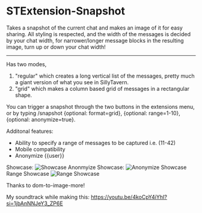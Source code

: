 # STExtension-Snapshot
Takes a snapshot of the current chat and makes an image of it for easy sharing.
All styling is respected, and the width of the messages is decided by your chat width, for narrower/longer message blocks in the resulting image, turn up or down your chat width! 
***
Has two modes, 
1. "regular" which creates a long vertical list of the messages, pretty much a giant version of what you see in SillyTavern.
2. "grid" which makes a column based grid of messages in a rectangular shape.

You can trigger a snapshot through the two buttons in the extensions menu, or by typing /snapshot {optional: format=grid}, {optional: range=1-10}, {optional: anonymize=true}.

Additonal features:
- Ability to specify a range of messages to be captured i.e. (11-42)
- Mobile compatibility
- Anonymize {{user}}

Showcase:
![Showcase](https://i.imgur.com/qyDsDH0.gif)
Anonmyize Showcase:
![Anonymize Showcase](https://i.imgur.com/jlU7yNe.gif)
Range Showcase
![Range Showcase](https://i.imgur.com/5UMkYR9.gif)


Thanks to dom-to-image-more!

My soundtrack while making this: https://youtu.be/4koCpY4iYhI?si=1jbAnNNJeY3_ZP6E
